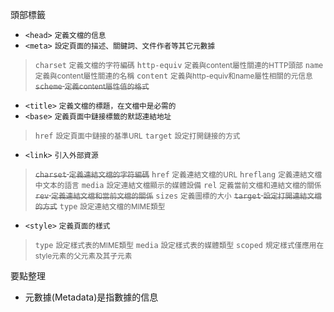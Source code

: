  頭部標籤
- `<head>` <small>定義文檔的信息</small>
- `<meta>` <small>設定頁面的描述、關鍵詞、文件作者等其它元數據</small>

>`charset` <small>定義文檔的字符編碼</small>
>`http-equiv` <small>定義與content屬性關連的HTTP頭部</small>
>`name` <small>定義與content屬性關連的名稱</small>
>`content` <small>定義與http-equiv和name屬性相關的元信息</small>
><s>`scheme` <small>定義content屬性值的格式</small></s>
- `<title>` <small>定義文檔的標題，在文檔中是必需的</small>
- `<base>` <small>定義頁面中鏈接標籤的默認連結地址</small>

>`href` <small>設定頁面中鏈接的基準URL</small>
>`target` <small>設定打開鏈接的方式</small>
- `<link>` <small>引入外部資源</small>

><s>`charset` <small>定義連結文檔的字符編碼</small></s>
>`href` <small>定義連結文檔的URL</small>
>`hreflang` <small>定義連結文檔中文本的語言</small>
>`media` <small>設定連結文檔顯示的媒體設備</small>
>`rel` <small>定義當前文檔和連結文檔的關係</small>
><s>`rev` <small>定義連結文檔和當前文檔的關係</small></s>
>`sizes` <small>定義圖標的大小</small>
><s>`target` <small>設定打開連結文檔的方式</small></s>
>`type` <small>設定連結文檔的MIME類型</small>
- `<style>` <small>定義頁面的樣式</small>

>`type` <small>設定樣式表的MIME類型</small>
>`media` <small>設定樣式表的媒體類型</small>
>`scoped` <small>規定樣式僅應用在style元素的父元素及其子元素</small>

要點整理
- 元數據(Metadata)是指數據的信息